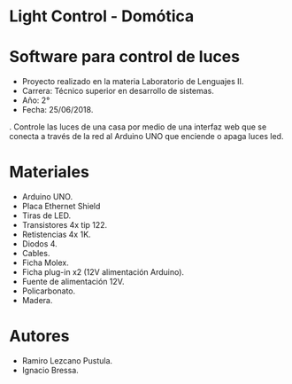 # Light Control - Domótica
# Software para control de luces

- Proyecto realizado en la materia Laboratorio de Lenguajes II. 
- Carrera: Técnico superior en desarrollo de sistemas.
- Año: 2°
- Fecha: 25/06/2018.

. Controle las luces de una casa por medio de una interfaz web que se conecta a través de la red al Arduino UNO que enciende o apaga luces led.

# Materiales

- Arduino UNO.
- Placa Ethernet Shield
- Tiras de LED.
- Transistores 4x tip 122.
- Retistencias 4x 1K.
- Diodos 4.
- Cables.
- Ficha Molex.
- Ficha plug-in x2 (12V alimentación Arduino).
- Fuente de alimentación 12V.
- Policarbonato.
- Madera.

# Autores

- Ramiro Lezcano Pustula.
- Ignacio Bressa.
